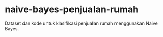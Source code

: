 # naive-bayes-penjualan-rumah
Dataset dan kode untuk klasifikasi penjualan rumah menggunakan Naive Bayes.
